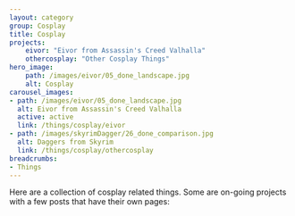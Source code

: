 ```yaml
---
layout: category
group: Cosplay
title: Cosplay
projects:
    eivor: "Eivor from Assassin's Creed Valhalla"
    othercosplay: "Other Cosplay Things"
hero_image: 
    path: /images/eivor/05_done_landscape.jpg
    alt: Cosplay
carousel_images:
- path: /images/eivor/05_done_landscape.jpg
  alt: Eivor from Assassin's Creed Valhalla
  active: active
  link: /things/cosplay/eivor
- path: /images/skyrimDagger/26_done_comparison.jpg
  alt: Daggers from Skyrim
  link: /things/cosplay/othercosplay
breadcrumbs: 
- Things
---
```


Here are a collection of cosplay related things. Some are on-going projects with a few posts that have their own pages: